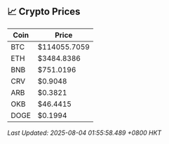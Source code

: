 ## 📈 Crypto Prices

| Coin | Price |
| ---- | ----- |
| BTC | $114055.7059 |
| ETH | $3484.8386 |
| BNB | $751.0196 |
| CRV | $0.9048 |
| ARB | $0.3821 |
| OKB | $46.4415 |
| DOGE | $0.1994 |

_Last Updated: 2025-08-04 01:55:58.489 +0800 HKT_